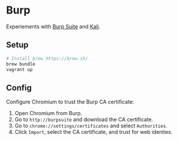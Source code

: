# Burp
Experiements with [Burp Suite](https://portswigger.net/burp) and [Kali](https://www.kali.org/).

## Setup
```sh
# Install brew https://brew.sh/
brew bundle
vagrant up
```

## Config
Configure Chromium to trust the Burp CA certificate:

1. Open Chromium from Burp.
2. Go to `http://burpsuite` and download the CA certificate.
3. Go to `chrome://settings/certificates` and select `Authorities`.
4. Click `Import`, select the CA certificate, and trust for web identies.